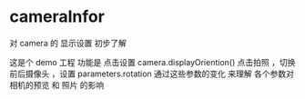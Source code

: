 # cameraInfor
对 camera 的 显示设置 初步了解


这是个 demo 工程   功能是  点击设置 camera.displayOriention() 点击拍照 ，切换前后摄像头 ，设置 parameters.rotation 
通过这些参数的变化  来理解 各个参数对 相机的预览 和 照片 的影响
